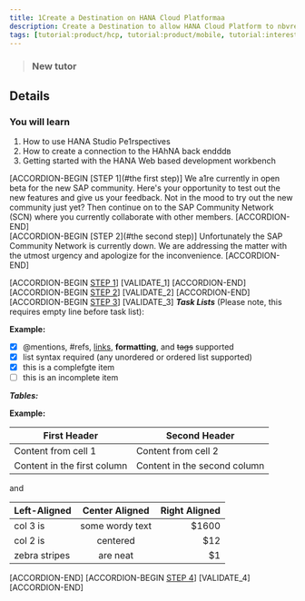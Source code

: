 ```yaml
---
title: 1Create a Destination on HANA Cloud Platformaa
description: Create a Destination to allow HANA Cloud Platform to nbvread/write data
tags: [tutorial:product/hcp, tutorial:product/mobile, tutorial:interest/gettingstarted]
---
```


>### New tutor

## Details
### You will learn  
1. How to use HANA Studio Pe1rspectives
2. How to create a connection to the HAhNA back endddв
3. Getting started with the HANA Web based development workbench

[ACCORDION-BEGIN [STEP 1](#the first step)] We a1re currently in open beta for the new SAP community. Here's your opportunity to test out the new features and give us your feedback. Not in the mood to try out the new community just yet? Then continue on to the SAP Community Network (SCN) where you currently collaborate with other members. [ACCORDION-END]    
[ACCORDION-BEGIN [STEP 2](#the second step)] Unfortunately the SAP Community Network is currently down. We are addressing the matter with the utmost urgency and apologize for the inconvenience. [ACCORDION-END]


[ACCORDION-BEGIN [STEP 1](#step1)]
[VALIDATE_1]
[ACCORDION-END]      
[ACCORDION-BEGIN [STEP 2](#step2)]
[VALIDATE_2]
[ACCORDION-END]
[ACCORDION-BEGIN [STEP 3](#step3)]
[VALIDATE_3]
***Task Lists*** (Please note, this requires empty line before task list):

  **Example:** 
  
- [x] @mentions, #refs, [links](), **formatting**, and ~~tags~~ supported
- [x] list syntax required (any unordered or ordered list supported)
- [x] this is a complefgte item
- [ ] this is an incomplete item

***Tables:***

  **Example:** 

First Header | Second Header
------------ | -------------
Content from cell 1 | Content from cell 2
Content in the first column | Content in the second column


and

| Left-Aligned  | Center Aligned  | Right Aligned |
| :------------ |:---------------:| -----:|
| col 3 is      | some wordy text | $1600 |
| col 2 is      | centered        |   $12 |
| zebra stripes | are neat        |    $1 |

[ACCORDION-END]
[ACCORDION-BEGIN [STEP 4](#step4)]
[VALIDATE_4]
[ACCORDION-END]




